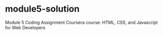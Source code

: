 # module5-solution
Module 5 Coding Assignment  Coursera course: HTML, CSS, and Javascript for Web Developers
